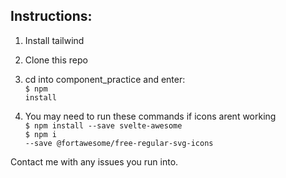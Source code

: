 ## Instructions:
 
1) Install tailwind
 
2) Clone this repo
 
3) cd into component_practice and enter: <br>
    <code>$ npm install</code>
 
4) You may need to run these commands if icons arent working <br>
    <code>$ npm install --save svelte-awesome</code> <br>
    <code>$ npm i --save @fortawesome/free-regular-svg-icons</code>


Contact me with any issues you run into.
